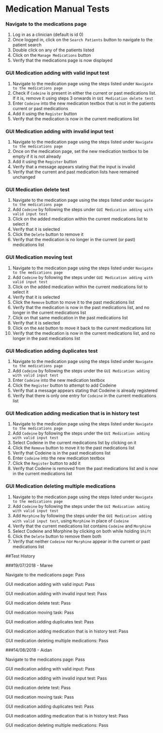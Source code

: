 # Medication Manual Tests

### Navigate to the medications page

1. Log in as a clinician (default is id 0)
2. Once logged in, click on the `Search Patients` button to navigate to the patient search
3. Double click on any of the patients listed
4. Click on the `Manage Medications` button
5. Verify that the medications page is now displayed

### GUI Medication adding with valid input test

1. Navigate to the medication page using the steps listed under `Navigate to the medications page`
2. Check if `Codeine` is present in either the current or past medications list. If it is, remove it using steps 3 onwards in `GUI Medication delete test`
2. Enter `Codeine` into the new medication textbox that is not in the patients current or past medications
3. Add it using the `Register` button
4. Verify that the medication is now in the current medications list

### GUI Medication adding with invalid input test

1. Navigate to the medication page using the steps listed under `Navigate to the medications page`
2. Once on the medication page, set the new medication textbox to be empty if it is not already
3. Add it using the `Register` button
4. Verify that a message appears stating that the input is invalid
5. Verify that the current and past medication lists have remained unchanged

### GUI Medication delete test

1. Navigate to the medication page using the steps listed under `Navigate to the medications page`
2. Add `Codeine` by following the steps under `GUI Medication adding with valid input test`
3. Click on the added medication within the current medications list to select it
4. Verify that it is selected
5. Click the `Delete` button to remove it
6. Verify that the medication is no longer in the current (or past) medications list

### GUI Medication moving test

1. Navigate to the medication page using the steps listed under `Navigate to the medications page`
2. Add `Codeine` by following the steps under `GUI Medication adding with valid input test`
3. Click on the added medication within the current medications list to select it
4. Verify that it is selected
5. Click the `Remove` button to move it to the past medications list
6. Verify that the medication is now in the past medications list, and no longer in the current medications list
7. Click on that same medication in the past medications list
8. Verify that it is selected
9. Click on the `Add` button to move it back to the current medications list
10. Verify that the medication is now in the current medications list, and no longer in the past medications list


### GUI Medication adding duplicates test

1. Navigate to the medication page using the steps listed under `Navigate to the medications page`
2. Add `Codeine` by following the steps under the `GUI Medication adding with valid input test`
3. Enter `Codeine` into the new medication textbox
4. Click the `Register` button to attempt to add Codeine
5. Verify that a message appears stating that Codeine is already registered
6. Verify that there is only one entry for `Codeine` in the current medications list

### GUI Medication adding medication that is in history test

1. Navigate to the medication page using the steps listed under `Navigate to the medications page`
2. Add `Codeine` by following the steps under the `GUI Medication adding with valid input test`
3. Select Codeine in the current medications list by clicking on it
4. Click the `Remove` button to move it to the past medications list
5. Verify that Codeine is in the past medications list
6. Enter `Codeine` into the new medication textbox
7. Click the `Register` button to add it
8. Verify that Codeine is removed from the past medications list and is now in the current medications list

### GUI Medication deleting multiple medications

1. Navigate to the medication page using the steps listed under `Navigate to the medications page`
2. Add `Codeine` by following the steps under the `GUI Medication adding with valid input test`
3. Add `Morphine` by following the steps under the `GUI Medication adding with valid input test`, using `Morphine` in place of `Codeine`
4. Verify that the current medications list contains `Codeine` and `Morphine`
5. Select Codeine and Morphine by clicking on both while holding `Shift`
6. Click the `Delete` button to remove them both
7. Verify that neither `Codeine` nor `Morphine` appear in the current or past medications list

##Test History

###19/07/2018 - Maree

Navigate to the medications page: Pass

GUI medication adding with valid input: Pass

GUI medication adding with invalid input test: Pass

GUI medication delete test: Pass

GUI medication moving task: Pass

GUI medication adding duplicates test: Pass

GUI medication adding medication that is in history test: Pass

GUI medication deleting multiple medications: Pass

###14/08/2018 - Aidan

Navigate to the medications page: Pass

GUI medication adding with valid input: Pass

GUI medication adding with invalid input test: Pass

GUI medication delete test: Pass

GUI medication moving task: Pass

GUI medication adding duplicates test: Pass

GUI medication adding medication that is in history test: Pass

GUI medication deleting multiple medications: Pass
